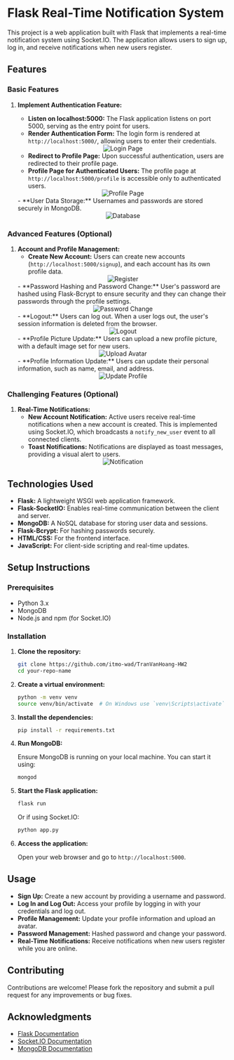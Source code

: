# Flask Real-Time Notification System

This project is a web application built with Flask that implements a real-time notification system using Socket.IO. The application allows users to sign up, log in, and receive notifications when new users register.

## Features

### Basic Features

1. **Implement Authentication Feature:**
   - **Listen on localhost:5000:** The Flask application listens on port 5000, serving as the entry point for users.
   - **Render Authentication Form:** The login form is rendered at `http://localhost:5000/`, allowing users to enter their credentials.
   <div align="center">
       <img src="static/images/login.PNG" alt="Login Page">
   </div>

   - **Redirect to Profile Page:** Upon successful authentication, users are redirected to their profile page.
   - **Profile Page for Authenticated Users:** The profile page at `http://localhost:5000/profile` is accessible only to authenticated users.
   <div align="center">
       <img src="static/images/profile.PNG" alt="Profile Page">
   </div>
   - **User Data Storage:** Usernames and passwords are stored securely in MongoDB.
   <div align="center">
       <img src="static/images/database.PNG" alt="Database">
   </div>

### Advanced Features (Optional)

1. **Account and Profile Management:**
   - **Create New Account:** Users can create new accounts (`http://localhost:5000/signup`), and each account has its own profile data.
   <div align="center">
       <img src="static/images/register.PNG" alt="Register">
   </div>
   - **Password Hashing and Password Change:** User's password are hashed using Flask-Bcrypt to ensure security and they can change their passwords through the profile settings.
   <div align="center">
       <img src="static/images/password_change.PNG" alt="Password Change">
   </div>
   - **Logout:** Users can log out. When a user logs out, the user's session information is deleted from the browser.
   <div align="center">
       <img src="static/images/logout.PNG" alt="Logout">
   </div>
   - **Profile Picture Update:** Users can upload a new profile picture, with a default image set for new users.
   <div align="center">
       <img src="static/images/upload_image.PNG" alt="Upload Avatar">
   </div>
   - **Profile Information Update:** Users can update their personal information, such as name, email, and address.
   <div align="center">
       <img src="static/images/update_profile.PNG" alt="Update Profile">
   </div>

### Challenging Features (Optional)

1. **Real-Time Notifications:**
   - **New Account Notification:** Active users receive real-time notifications when a new account is created. This is implemented using Socket.IO, which broadcasts a `notify_new_user` event to all connected clients.
   - **Toast Notifications:** Notifications are displayed as toast messages, providing a visual alert to users.
   <div align="center">
       <img src="static/images/notification.png" alt="Notification">
   </div>

## Technologies Used

- **Flask:** A lightweight WSGI web application framework.
- **Flask-SocketIO:** Enables real-time communication between the client and server.
- **MongoDB:** A NoSQL database for storing user data and sessions.
- **Flask-Bcrypt:** For hashing passwords securely.
- **HTML/CSS:** For the frontend interface.
- **JavaScript:** For client-side scripting and real-time updates.

## Setup Instructions

### Prerequisites

- Python 3.x
- MongoDB
- Node.js and npm (for Socket.IO)

### Installation

1. **Clone the repository:**

   ```bash
   git clone https://github.com/itmo-wad/TranVanHoang-HW2
   cd your-repo-name
   ```

2. **Create a virtual environment:**

   ```bash
   python -m venv venv
   source venv/bin/activate  # On Windows use `venv\Scripts\activate`
   ```

3. **Install the dependencies:**

   ```bash
   pip install -r requirements.txt
   ```

4. **Run MongoDB:**

   Ensure MongoDB is running on your local machine. You can start it using:

   ```bash
   mongod
   ```

5. **Start the Flask application:**

   ```bash
   flask run
   ```

   Or if using Socket.IO:

   ```bash
   python app.py
   ```

6. **Access the application:**

   Open your web browser and go to `http://localhost:5000`.

## Usage

- **Sign Up:** Create a new account by providing a username and password.
- **Log In and Log Out:** Access your profile by logging in with your credentials and log out.
- **Profile Management:** Update your profile information and upload an avatar.
- **Password Management:** Hashed password and change your password.
- **Real-Time Notifications:** Receive notifications when new users register while you are online.

## Contributing

Contributions are welcome! Please fork the repository and submit a pull request for any improvements or bug fixes.

## Acknowledgments

- [Flask Documentation](https://flask.palletsprojects.com/)
- [Socket.IO Documentation](https://socket.io/docs/)
- [MongoDB Documentation](https://docs.mongodb.com/)

